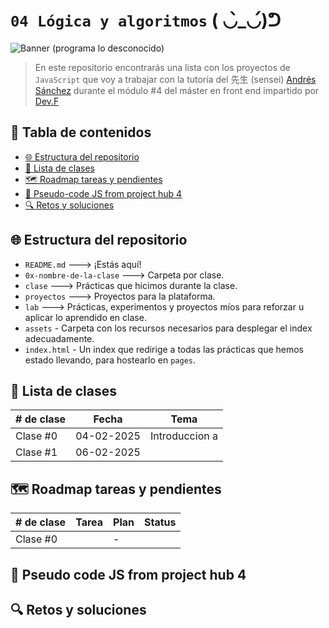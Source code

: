 # `04 Lógica y algoritmos` ( ◡̀_◡́)ᕤ

![Banner (programa lo desconocido)](https://i.pinimg.com/originals/70/82/63/70826360a72047abc1ff324e7df77b65.gif)

> En este repositorio encontrarás una lista con los proyectos de `JavaScript` que voy a trabajar con la tutoría del 先生 (sensei) [Andrés Sánchez](https://co.linkedin.com/in/afsanchez04) durante el módulo #4 del máster en front end impartido por [Dev.F](https://devf.la)

## 📝 Tabla de contenidos

- [🌐 Estructura del repositorio](#-estructura-del-repositorio)
- [🥋 Lista de clases](#-lista-de-clases)
- [🗺️ Roadmap tareas y pendientes](#️-roadmap-tareas-y-pendientes)
- [🧭 Pseudo-code JS from project hub 4](#️-pseudo-code-JS-from-project-hub-4)
- [🔍 Retos y soluciones](#-retos-y-soluciones)

## 🌐 Estructura del repositorio

- `README.md` ---> ¡Estás aquí!
- `0x-nombre-de-la-clase` ---> Carpeta por clase.
- `clase` ---> Prácticas que hicimos durante la clase.
- `proyectos` ---> Proyectos para la plataforma.
- `lab` ---> Prácticas, experimentos y proyectos míos para reforzar u aplicar lo aprendido en clase.
- `assets` - Carpeta con los recursos necesarios para desplegar el index adecuadamente.
- `index.html` - Un index que redirige a todas las prácticas que hemos estado llevando, para hostearlo en `pages`.

## 🥋 Lista de clases

| # de clase | Fecha      |      Tema      |
| ---------- | ---------- | :------------: |
| Clase #0   | 04-02-2025 | Introduccion a |
| Clase #1   | 06-02-2025 |                |

## 🗺️ Roadmap tareas y pendientes

| # de clase | Tarea | Plan | Status |
| ---------- | ----- | ---- | ------ |
| Clase #0   |       | -    |        |

## 🧭 Pseudo code JS from project hub 4

## 🔍 Retos y soluciones
